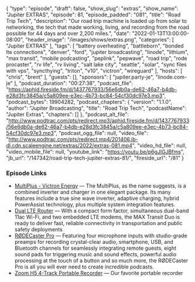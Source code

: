 {
  "type": "episode",
  "draft": false,
  "show_slug": "extras",
  "show_name": "Jupiter EXTRAS",
  "episode": 81,
  "episode_padded": "081",
  "title": "Road Trip Tech",
  "description": "Our road trip machine is loaded up from solar to networking, the tech that made working, living, and recording from the road possible for 44 days and over 2,200 miles.",
  "date": "2022-01-13T13:00:00-08:00",
  "header_image": "/images/shows/extras.png",
  "categories": [
    "Jupiter EXTRAS"
  ],
  "tags": [
    "battery overheating",
    "battleborn",
    "bonded lte connections",
    "denver",
    "ford",
    "jupiter broadcasting",
    "linode",
    "lithium",
    "max transit",
    "mobile podcasting",
    "peplink",
    "pepwave",
    "road trip",
    "rode procaster",
    "rv life",
    "rv living",
    "salt lake city",
    "seattle",
    "solar",
    "sync files with vps",
    "syncthying",
    "triton",
    "v10",
    "victron",
    "wireguard"
  ],
  "hosts": [
    "chris",
    "brent"
  ],
  "guests": [],
  "sponsors": [
    "jupiter.party-je",
    "linode.com-je"
  ],
  "podcast_duration": "00:27:38",
  "podcast_file": "https://aphid.fireside.fm/d/1437767933/56e6db0a-de62-46a7-b4db-e28d3fc3845a/c5a809ee-e3ec-4b73-bc84-54cf30dc97e3.mp3",
  "podcast_bytes": 19904282,
  "podcast_chapters": {
    "version": "1.1.0",
    "author": "Jupiter Broadcasting",
    "title": "Road Trip Tech",
    "podcastName": "Jupiter Extras",
    "chapters": []
  },
  "podcast_alt_file": "http://www.podtrac.com/pts/redirect.mp3/aphid.fireside.fm/d/1437767933/56e6db0a-de62-46a7-b4db-e28d3fc3845a/c5a809ee-e3ec-4b73-bc84-54cf30dc97e3.mp3",
  "podcast_ogg_file": null,
  "video_file": "http://www.podtrac.com/pts/redirect.mp4/201406.jb-dl.cdn.scaleengine.net/extras/2022/extras-081.mp4",
  "video_hd_file": null,
  "video_mobile_file": null,
  "youtube_link": "https://youtu.be/p6gJlGJBfms",
  "jb_url": "/147342/road-trip-tech-jupiter-extras-81/",
  "fireside_url": "/81"
}


### Episode Links

  * [MultiPlus - Victron Energy](https://www.victronenergy.com/inverters-chargers/multiplus-12v-24v-48v-800va-3kva "MultiPlus - Victron Energy") — The MultiPlus, as the name suggests, is a combined inverter and charger in one elegant package. Its many features include a true sine wave inverter, adaptive charging, hybrid PowerAssist technology, plus multiple system integration features.
  * [Dual LTE Router](https://www.peplink.com/products/max-transit-duo/ "Dual LTE Router") — With a compact form factor, simultaneous dual-band 11ac Wi-Fi, and two embedded LTE modems, the MAX Transit Duo is ready to deliver fast, reliable connectivity in transportation and public safety deployments
  * [RØDECaster Pro](https://rode.com/interfaces-mixers/rodecaster-pro "RØDECaster Pro") — Featuring four microphone inputs with studio-grade preamps for recording crystal-clear audio, smartphone, USB, and Bluetooth channels for seamlessly integrating remote guests, eight sound pads for triggering music and sound effects, powerful audio processing at the touch of a button and so much more, the RØDECaster Pro is all you will ever need to create incredible podcasts.
  * [Zoom H5 4-Track Portable Recorder](https://www.amazon.com/Zoom-H5-Four-Track-Portable-Recorder/dp/B00KCXMBES/ref=sr_1_9?keywords=zoom%2Brecorder&qid=1642097663&sr=8-9&th=1 "Zoom H5 4-Track Portable Recorder") — Our favorite portable recorder


